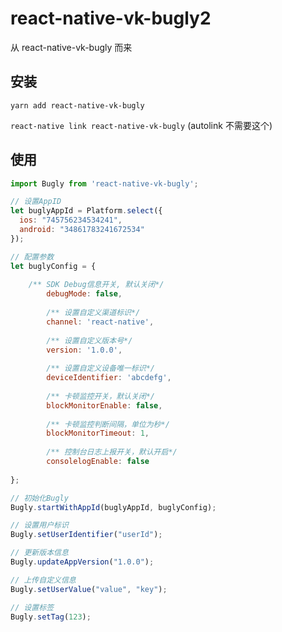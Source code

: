 # react-native-vk-bugly2

从 react-native-vk-bugly 而来

## 安装

`yarn add react-native-vk-bugly`

`react-native link react-native-vk-bugly` (autolink 不需要这个)


## 使用
```javascript
import Bugly from 'react-native-vk-bugly';

// 设置AppID
let buglyAppId = Platform.select({
  ios: "745756234534241",
  android: "34861783241672534"
});

// 配置参数
let buglyConfig = {
    
    /** SDK Debug信息开关, 默认关闭*/
        debugMode: false,
    
        /** 设置自定义渠道标识*/
        channel: 'react-native',
    
        /** 设置自定义版本号*/
        version: '1.0.0',
    
        /** 设置自定义设备唯一标识*/
        deviceIdentifier: 'abcdefg',
    
        /** 卡顿监控开关，默认关闭*/
        blockMonitorEnable: false,
    
        /** 卡顿监控判断间隔，单位为秒*/
        blockMonitorTimeout: 1,
    
        /** 控制台日志上报开关，默认开启*/
        consolelogEnable: false
    
};

// 初始化Bugly
Bugly.startWithAppId(buglyAppId, buglyConfig);

// 设置用户标识
Bugly.setUserIdentifier("userId");

// 更新版本信息
Bugly.updateAppVersion("1.0.0");

// 上传自定义信息
Bugly.setUserValue("value", "key");

// 设置标签
Bugly.setTag(123);

```